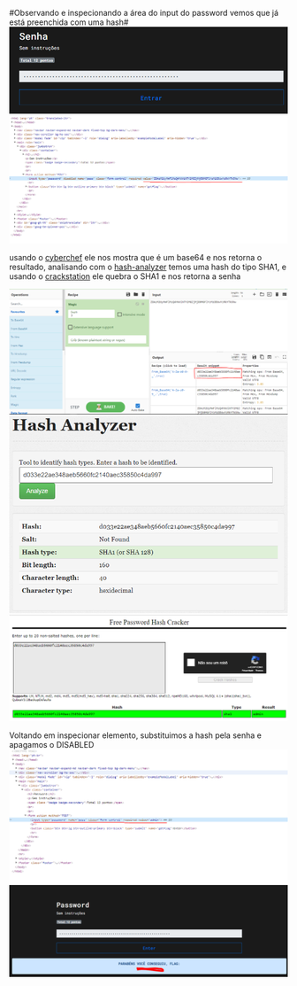 
#Observando e inspecionando a área do input do password vemos que já está preenchida com uma hash#
![1](https://raw.githubusercontent.com/elias403/Write-up-s/main/images/HackerSec/1.PNG)
![2](https://github.com/elias403/Write-up-s/blob/main/images/HackerSec/2.PNG?raw=true)

usando o [cyberchef](https://gchq.github.io/CyberChef/) ele nos mostra que é um base64 e nos retorna o resultado, analisando com o [hash-analyzer](https://www.tunnelsup.com/hash-analyzer/) temos uma hash do tipo SHA1, e usando o [crackstation](https://crackstation.net/) ele quebra o SHA1 e nos retorna a senha  

![3](https://github.com/elias403/Write-up-s/blob/main/images/HackerSec/3.PNG?raw=true)
![4](https://github.com/elias403/Write-up-s/blob/main/images/HackerSec/4.PNG?raw=true)
![5](https://github.com/elias403/Write-up-s/blob/main/images/HackerSec/5.PNG?raw=true)

Voltando em inspecionar elemento, substituimos a hash pela senha e apagamos o DISABLED
![6](https://github.com/elias403/Write-up-s/blob/main/images/HackerSec/6.PNG?raw=true)
![7](https://github.com/elias403/Write-up-s/blob/main/images/HackerSec/7.PNG?raw=true)
